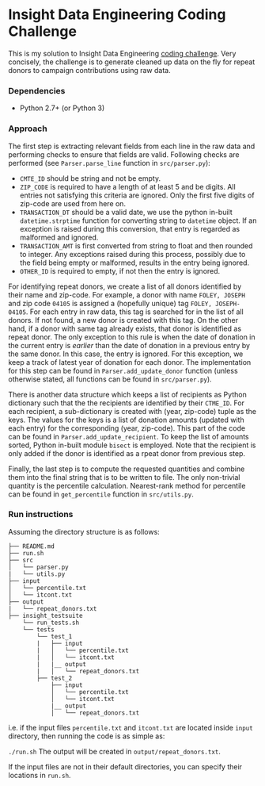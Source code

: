 # Insight Data Engineering Coding Challenge
This is my solution to Insight Data Engineering [coding challenge](https://github.com/InsightDataScience/donation-analytics). Very concisely, the challenge is to generate cleaned up data on the fly for repeat donors to campaign contributions using raw data. 

### Dependencies

* Python 2.7+ (or Python 3)

### Approach

The first step is extracting relevant fields from each line in the raw data and performing checks to ensure that fields are valid. Following checks are performed (see `Parser.parse_line` function in `src/parser.py`):

*  `CMTE_ID` should be string and not be empty.
* `ZIP_CODE` is required to have a length of at least 5 and be digits. All entries not satisfying this criteria are ignored. Only the first five digits of zip-code are used from here on.
* `TRANSACTION_DT` should be a valid date, we use the python in-built `datetime.strptime` function for converting string to `datetime` object. If an exception is raised during this conversion, that entry is regarded as malformed and ignored. 
* `TRANSACTION_AMT` is first converted from string to float and then rounded to integer. Any exceptions raised during this process, possibly due to the field being empty or malformed, results in the entry being ignored. 
* `OTHER_ID` is required to empty, if not then the entry is ignored.

For identifying repeat donors, we create a list of all donors identified by their name and zip-code. For example, a donor with name `FOLEY, JOSEPH` and zip code `04105` is assigned a (hopefully unique) tag `FOLEY, JOSEPH-04105`. For each entry in raw data, this tag is searched for in the list of all donors. If not found, a new donor is created with this tag. On the other hand, if a donor with same tag already exists, that donor is identified as repeat donor. The only exception to this rule is when the date of donation in the current entry is *earlier* than the date of donation in a previous entry by the same donor. In this case, the entry is ignored. For this exception, we keep a track of latest year of donation for each donor. The implementation for this step can be found in `Parser.add_update_donor` function (unless  otherwise stated, all functions can be found in `src/parser.py`).

There is another data structure which keeps a list of recipients as Python dictionary such that the the recipients are identified by their  `CTME_ID`. For each recipient, a sub-dictionary is created with (year, zip-code) tuple as the keys. The values for the keys is a list of donation amounts (updated with each entry) for the corresponding (year, zip-code).  This part of the code can be found in `Parser.add_update_recipient`. To keep the list of amounts sorted, Python in-built module `bisect` is employed. Note that the recipient is only added  if the donor is identified as a rpeat donor from previous step. 

Finally, the last step is to compute the requested quantities and combine them into the final string that is to be written to file. The only non-trivial quantity is the percentile calculation. Nearest-rank method for percentile can be found in `get_percentile` function in `src/utils.py`. 


### Run instructions

Assuming the directory structure is as follows:

    ├── README.md 
    ├── run.sh
    ├── src
    │   └── parser.py
    |   └── utils.py
    ├── input
    │   └── percentile.txt
    │   └── itcont.txt
    ├── output
    |   └── repeat_donors.txt
    ├── insight_testsuite
        └── run_tests.sh
        └── tests
            └── test_1
            |   ├── input
            |   │   └── percentile.txt
            |   │   └── itcont.txt
            |   |__ output
            |   │   └── repeat_donors.txt
            ├── test_2
            	├── input
            	│   └── percentile.txt
            	│   └── itcont.txt
            	|__ output
            	│   └── repeat_donors.txt

i.e. if the input files `percentile.txt` and `itcont.txt` are located inside `input` directory, then running the code is as simple as:

```./run.sh```
The output will be created in `output/repeat_donors.txt`. 

If the input files are not in their default directories, you can specify their locations in `run.sh`. 
